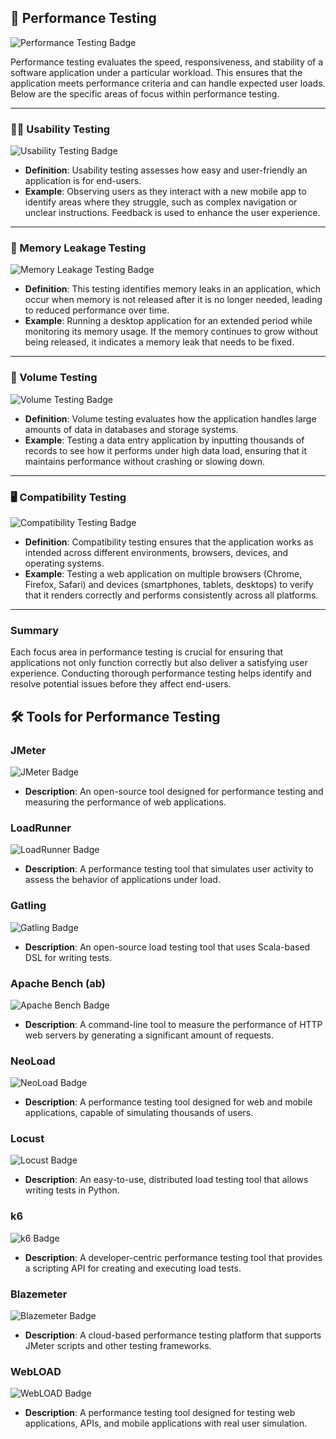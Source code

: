 ## 🚀 Performance Testing

![Performance Testing Badge](https://img.shields.io/badge/Performance_Testing-FF9800?style=for-the-badge)

Performance testing evaluates the speed, responsiveness, and stability of a software application under a particular workload. This ensures that the application meets performance criteria and can handle expected user loads. Below are the specific areas of focus within performance testing.

---

### 🧑‍💻 Usability Testing

![Usability Testing Badge](https://img.shields.io/badge/Usability_Testing-4CAF50?style=for-the-badge)

- **Definition**: Usability testing assesses how easy and user-friendly an application is for end-users.
- **Example**: Observing users as they interact with a new mobile app to identify areas where they struggle, such as complex navigation or unclear instructions. Feedback is used to enhance the user experience.

---

### 💾 Memory Leakage Testing

![Memory Leakage Testing Badge](https://img.shields.io/badge/Memory_Leakage_Testing-FF5722?style=for-the-badge)

- **Definition**: This testing identifies memory leaks in an application, which occur when memory is not released after it is no longer needed, leading to reduced performance over time.
- **Example**: Running a desktop application for an extended period while monitoring its memory usage. If the memory continues to grow without being released, it indicates a memory leak that needs to be fixed.

---

### 💽 Volume Testing

![Volume Testing Badge](https://img.shields.io/badge/Volume_Testing-2196F3?style=for-the-badge)

- **Definition**: Volume testing evaluates how the application handles large amounts of data in databases and storage systems.
- **Example**: Testing a data entry application by inputting thousands of records to see how it performs under high data load, ensuring that it maintains performance without crashing or slowing down.

---

### 🖥️ Compatibility Testing

![Compatibility Testing Badge](https://img.shields.io/badge/Compatibility_Testing-673AB7?style=for-the-badge)

- **Definition**: Compatibility testing ensures that the application works as intended across different environments, browsers, devices, and operating systems.
- **Example**: Testing a web application on multiple browsers (Chrome, Firefox, Safari) and devices (smartphones, tablets, desktops) to verify that it renders correctly and performs consistently across all platforms.

---

### Summary
Each focus area in performance testing is crucial for ensuring that applications not only function correctly but also deliver a satisfying user experience. Conducting thorough performance testing helps identify and resolve potential issues before they affect end-users.

## 🛠️ Tools for Performance Testing

### JMeter
![JMeter Badge](https://img.shields.io/badge/JMeter-D5A025?style=for-the-badge&logo=apache&logoColor=white)
- **Description**: An open-source tool designed for performance testing and measuring the performance of web applications.

### LoadRunner
![LoadRunner Badge](https://img.shields.io/badge/LoadRunner-0072C6?style=for-the-badge)
- **Description**: A performance testing tool that simulates user activity to assess the behavior of applications under load.

### Gatling
![Gatling Badge](https://img.shields.io/badge/Gatling-2E7D32?style=for-the-badge)
- **Description**: An open-source load testing tool that uses Scala-based DSL for writing tests.

### Apache Bench (ab)
![Apache Bench Badge](https://img.shields.io/badge/Apache_Bench-0D9B1C?style=for-the-badge)
- **Description**: A command-line tool to measure the performance of HTTP web servers by generating a significant amount of requests.

### NeoLoad
![NeoLoad Badge](https://img.shields.io/badge/NeoLoad-1E88E5?style=for-the-badge)
- **Description**: A performance testing tool designed for web and mobile applications, capable of simulating thousands of users.

### Locust
![Locust Badge](https://img.shields.io/badge/Locust-1A73E8?style=for-the-badge)
- **Description**: An easy-to-use, distributed load testing tool that allows writing tests in Python.

### k6
![k6 Badge](https://img.shields.io/badge/k6-26A69A?style=for-the-badge)
- **Description**: A developer-centric performance testing tool that provides a scripting API for creating and executing load tests.

### Blazemeter
![Blazemeter Badge](https://img.shields.io/badge/Blazemeter-FF4F00?style=for-the-badge)
- **Description**: A cloud-based performance testing platform that supports JMeter scripts and other testing frameworks.

### WebLOAD
![WebLOAD Badge](https://img.shields.io/badge/WebLOAD-0077CC?style=for-the-badge)
- **Description**: A performance testing tool designed for testing web applications, APIs, and mobile applications with real user simulation.
